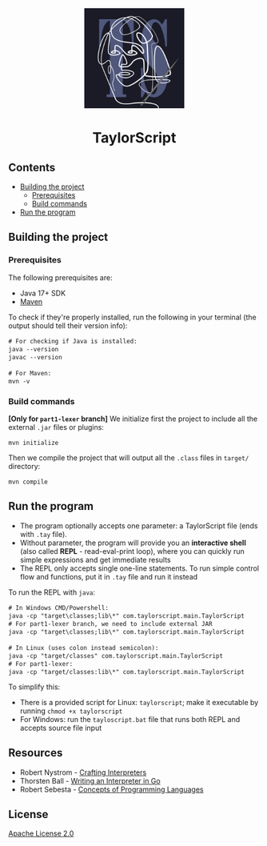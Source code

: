 <div align="center">
    <img
      src="./assets/taylorscript-logo.png"
      alt="TaylorScript Logo"
      width="200" />
    <h1>TaylorScript</h1>
</div>

## Contents
- [Building the project](#building-the-project)
  - [Prerequisites](#prerequisites)
  - [Build commands](#build-commands)
- [Run the program](#run-the-program)

## Building the project

### Prerequisites
The following prerequisites are:
- Java 17+ SDK
- [Maven](https://maven.apache.org/download.cgi)

To check if they're properly installed, run the
following in your terminal (the output should tell their version info):
```shell
# For checking if Java is installed:
java --version
javac --version

# For Maven:
mvn -v
```

### Build commands
**[Only for `part1-lexer` branch]** We initialize first the project to include all the external `.jar`
files or plugins:
```shell
mvn initialize
```

Then we compile the project that will output all the `.class`
files in `target/` directory:
```shell
mvn compile
```

## Run the program
- The program optionally accepts one parameter: a TaylorScript
  file (ends with `.tay` file).
- Without parameter, the program will provide you an **interactive
  shell** (also called **REPL** - read-eval-print loop), where you can quickly
  run simple expressions and get immediate results
- The REPL only accepts single one-line statements. To run simple control flow and functions, put it in `.tay` file and run it instead

To run the REPL with `java`:
```shell
# In Windows CMD/Powershell:
java -cp "target\classes;lib\*" com.taylorscript.main.TaylorScript
# For part1-lexer branch, we need to include external JAR
java -cp "target\classes;lib\*" com.taylorscript.main.TaylorScript

# In Linux (uses colon instead semicolon):
java -cp "target/classes" com.taylorscript.main.TaylorScript
# For part1-lexer:
java -cp "target/classes:lib\*" com.taylorscript.main.TaylorScript
```

To simplify this:
- There is a provided script for Linux: `taylorscript`;
make it executable by running `chmod +x taylorscript`
- For Windows: run the `tayloscript.bat` file that runs both REPL and accepts source file input

## Resources
* Robert Nystrom - [Crafting Interpreters](https://craftinginterpreters.com/)
* Thorsten Ball - [Writing an Interpreter in Go](https://interpreterbook.com/)
* Robert Sebesta - [Concepts of Programming Languages](https://books.google.com.ph/books/about/Concepts_of_Programming_Languages.html?id=Z1Y_AQAAIAAJ&redir_esc=y)

## License
[Apache License 2.0](https://github.com/datsudo/taylorscript/blob/main/LICENSE)
